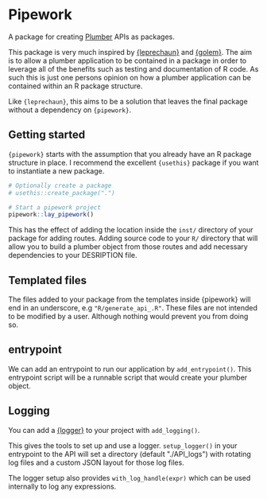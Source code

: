 # Pipework

A package for creating [Plumber](https://www.rplumber.io/) APIs as packages.

This package is very much inspired by [{leprechaun}](https://leprechaun.opifex.org/#/) and [{golem}](https://thinkr-open.github.io/golem/). The aim
is to allow a plumber application to be contained in a package in order
to leverage all of the benefits such as testing and documentation of R
code. As such this is just one persons opinion on how a plumber application
can be contained within an R package structure.

Like `{leprechaun}`, this aims to be a solution that leaves the final package without
a dependency on `{pipework}`.

## Getting started

`{pipework}` starts with the assumption that you already have an R package structure in place.
I recommend the excellent `{usethis}` package if you want to instantiate a new package.

``` R
# Optionally create a package
# usethis::create_package(".")

# Start a pipework project
pipework::lay_pipework()
```

This has the effect of adding the location inside the `inst/` directory of your package
for adding routes. Adding source code to your `R/` directory that will
allow you to build a plumber object from those routes and add necessary
dependencies to your DESRIPTION file.

## Templated files

The files added to your package from the templates inside {pipework} will
end in an underscore, e.g `"R/generate_api_.R"`. These files are not intended to be modified by a user. Although nothing would prevent you from doing so.

## entrypoint

We can add an entrypoint to run our application by `add_entrypoint()`. This entrypoint script will be a runnable script that would create your plumber object.

## Logging

You can add a [{logger}](https://daroczig.github.io/logger/) to your project with `add_logging()`.

This gives the tools to set up and use a logger.
`setup_logger()` in your entrypoint to the API will set a directory (default "./API_logs") with rotating log files and a custom JSON layout for those log files.

The logger setup also provides `with_log_handle(expr)` which can be used internally to log any expressions.
